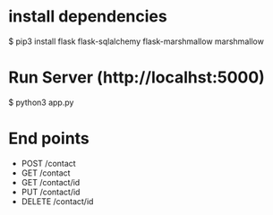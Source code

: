 # install dependencies
$ pip3 install flask flask-sqlalchemy flask-marshmallow marshmallow

# Run Server (http://localhst:5000)
$ python3 app.py

# End points 
- POST /contact
- GET /contact
- GET /contact/id
- PUT /contact/id 
- DELETE /contact/id
